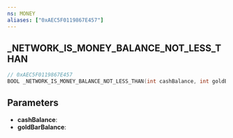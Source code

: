 ```yaml
---
ns: MONEY
aliases: ["0xAEC5F0119867E457"]
---
```

## _NETWORK_IS_MONEY_BALANCE_NOT_LESS_THAN

```c
// 0xAEC5F0119867E457
BOOL _NETWORK_IS_MONEY_BALANCE_NOT_LESS_THAN(int cashBalance, int goldBarBalance);
```

## Parameters
* **cashBalance**:
* **goldBarBalance**:
